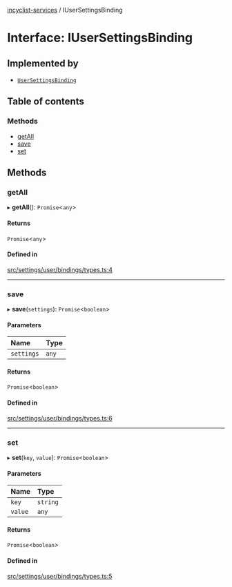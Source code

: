 [incyclist-services](../README.md) / IUserSettingsBinding

# Interface: IUserSettingsBinding

## Implemented by

- [`UserSettingsBinding`](../classes/UserSettingsBinding.md)

## Table of contents

### Methods

- [getAll](IUserSettingsBinding.md#getall)
- [save](IUserSettingsBinding.md#save)
- [set](IUserSettingsBinding.md#set)

## Methods

### getAll

▸ **getAll**(): `Promise`<`any`\>

#### Returns

`Promise`<`any`\>

#### Defined in

[src/settings/user/bindings/types.ts:4](https://github.com/incyclist/services/blob/9ad4caf/src/settings/user/bindings/types.ts#L4)

___

### save

▸ **save**(`settings`): `Promise`<`boolean`\>

#### Parameters

| Name | Type |
| :------ | :------ |
| `settings` | `any` |

#### Returns

`Promise`<`boolean`\>

#### Defined in

[src/settings/user/bindings/types.ts:6](https://github.com/incyclist/services/blob/9ad4caf/src/settings/user/bindings/types.ts#L6)

___

### set

▸ **set**(`key`, `value`): `Promise`<`boolean`\>

#### Parameters

| Name | Type |
| :------ | :------ |
| `key` | `string` |
| `value` | `any` |

#### Returns

`Promise`<`boolean`\>

#### Defined in

[src/settings/user/bindings/types.ts:5](https://github.com/incyclist/services/blob/9ad4caf/src/settings/user/bindings/types.ts#L5)
